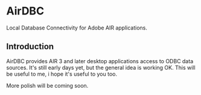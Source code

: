 AirDBC
======

Local Database Connectivity for Adobe AIR applications.

Introduction
------------
AirDBC provides AIR 3 and later desktop applications access to ODBC data sources.  It's still
early days yet, but the general idea is working OK.  This will be useful to me, i hope it's
useful to you too.

More polish will be coming soon.
